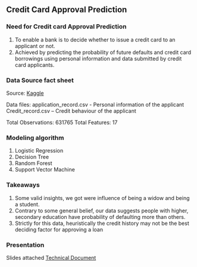 ## Credit Card Approval Prediction

### Need for Credit card Approval Prediction

1. To enable a bank is to decide whether to issue a credit card to an applicant or not. 
2. Achieved by predicting the probability of future defaults and credit card borrowings using personal information and data submitted by credit card applicants.

### Data Source fact sheet

Source: [Kaggle](https://www.kaggle.com/rikdifos/credit-card-approval-prediction)

Data files: 
application_record.csv  - Personal information of the applicant
Credit_record.csv – Credit behaviour of the applicant

Total Observations: 631765
Total Features:  17

### Modeling algorithm

1. Logistic Regression
2. Decision Tree
3. Random Forest
4. Support Vector Machine


### Takeaways

1. Some valid insights, we got were influence of being a widow and being a student.
2. Contrary to some general belief, our data suggests people with higher, secondary education have probability of defaulting more than others.
3. Strictly for this data, heuristically the credit history may not be the best deciding factor for approving a loan

### Presentation
 Slides attached
[Technical Document](https://docs.google.com/document/d/1M8OvXMnrB1tCZMKsErnXlJ-XvoTp01hxCXd3qEbHKCw/edit?usp=sharing)

